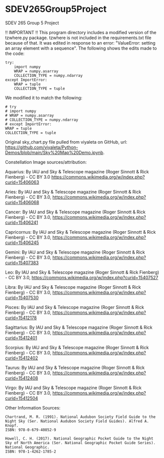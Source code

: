 # SDEV265Group5Project

SDEV 265 Group 5 Project

!! IMPORTANT !!
This program directory includes a modified version of the tzwhere.py package. tzwhere is not included in the requirements.txt file because of that. It was edited in response to an error: "ValueError: setting an array element with a sequence". The following shows the edits made to the code:

    try:
        import numpy
        WRAP = numpy.asarray
        COLLECTION_TYPE = numpy.ndarray
    except ImportError:
        WRAP = tuple
        COLLECTION_TYPE = tuple

We modified it to match the following:

    # try
    # import numpy
    # WRAP = numpy.asarray
    # COLLECTION_TYPE = numpy.ndarray
    # except ImportError:
    WRAP = tuple
    COLLECTION_TYPE = tuple

Original sky_chart.py file pulled from viyaleta on GitHub, url: https://github.com/viyaleta/Python-Demos/blob/main/Sky%20Map%20Demo.ipynb.

Constellation Image sources/attribution:

Aquarius: By IAU and Sky & Telescope magazine (Roger Sinnott & Rick Fienberg) - CC BY 3.0
https://commons.wikimedia.org/w/index.php?curid=15406063

Aries: By IAU and Sky & Telescope magazine (Roger Sinnott & Rick Fienberg) - CC BY 3.0,
https://commons.wikimedia.org/w/index.php?curid=15406068

Cancer: By IAU and Sky & Telescope magazine (Roger Sinnott & Rick Fienberg) - CC BY 3.0,
https://commons.wikimedia.org/w/index.php?curid=15406241

Capricornus: By IAU and Sky & Telescope magazine (Roger Sinnott & Rick Fienberg) - CC BY 3.0,
https://commons.wikimedia.org/w/index.php?curid=15406245

Gemini: By IAU and Sky & Telescope magazine (Roger Sinnott & Rick Fienberg) - CC BY 3.0,
https://commons.wikimedia.org/w/index.php?curid=15407383

Leo: By IAU and Sky & Telescope magazine (Roger Sinnott & Rick Fienberg) - CC BY 3.0,
https://commons.wikimedia.org/w/index.php?curid=15407527

Libra: By IAU and Sky & Telescope magazine (Roger Sinnott & Rick Fienberg) - CC BY 3.0,
https://commons.wikimedia.org/w/index.php?curid=15407530

Pisces: By IAU and Sky & Telescope magazine (Roger Sinnott & Rick Fienberg) - CC BY 3.0,
https://commons.wikimedia.org/w/index.php?curid=15412178

Sagittarius: By IAU and Sky & Telescope magazine (Roger Sinnott & Rick Fienberg) - CC BY 3.0,
https://commons.wikimedia.org/w/index.php?curid=15412401

Scorpius: By IAU and Sky & Telescope magazine (Roger Sinnott & Rick Fienberg) - CC BY 3.0,
https://commons.wikimedia.org/w/index.php?curid=15412402

Taurus: By IAU and Sky & Telescope magazine (Roger Sinnott & Rick Fienberg) - CC BY 3.0,
https://commons.wikimedia.org/w/index.php?curid=15412408

Virgo: By IAU and Sky & Telescope magazine (Roger Sinnott & Rick Fienberg) - CC BY 3.0,
https://commons.wikimedia.org/w/index.php?curid=15412504

Other Information Sources:

    Chartrand, M. R. (1991). National Audubon Society Field Guide to the Night Sky (Ser. National Audubon Society Field Guides). Alfred A. Knopf.
    ISBN: 978-0-679-40852-9

    Howell, C. H. (2017). National Geographic Pocket Guide to the Night Sky of North America (Ser. National Geographic Pocket Guide Series). National Geographic.
    ISBN: 978-1-4262-1785-2
